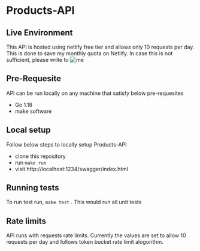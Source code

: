 # Products-API

## Live Environment
This API is hosted using netlify free tier and allows only 10 requests per day. This is done to save my monthly quota on Netlify. In case this is not sufficient, please write to ![me](https://gfycat.com/pointedvacanteskimodog)

## Pre-Requesite

API can be run locally on any machine that satisfy below pre-requesites
- Go 1.18
- make software

## Local setup

Follow below steps to locally setup Products-API
- clone this repository
- run `make run`
- visit http://localhost:1234/swagger/index.html

## Running tests

To run test run, `make test` . This would run all unit tests 

## Rate limits

API runs with requests rate limits. Currently the values are set to allow 10 requests per day and follows token bucket rate limit alogorithm.

